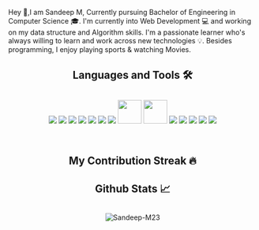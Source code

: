 Hey 👋,I am Sandeep M, Currently pursuing Bachelor of Engineering in Computer Science 🎓. I'm currently into Web Development 💻 and working on my data structure and Algorithm skills. I'm a passionate learner who's always willing to learn and work across new technologies 💡. Besides programming, I enjoy playing sports & watching Movies.

### <h2 align="center">Languages and Tools 🛠️<h2/>
  
<p align="center">
  <img src="https://img.icons8.com/color/48/000000/html-5--v1.png"/>
  <img src="https://img.icons8.com/color/48/000000/css3.png"/>
  <img src="https://img.icons8.com/color/50/000000/javascript--v1.png"/>
  <img src="https://img.icons8.com/color/48/000000/bootstrap.png"/>
  <img src="https://img.icons8.com/color/48/000000/sass.png"/>
  <img src="https://img.icons8.com/external-tal-revivo-color-tal-revivo/48/000000/external-react-a-javascript-library-for-building-user-interfaces-logo-color-tal-revivo.png"/>
  <img src="https://img.icons8.com/color/48/000000/redux.png"/>
  <img width="48px" src="https://cdn.jsdelivr.net/gh/devicons/devicon/icons/nextjs/nextjs-original-wordmark.svg" />
  <img width="48px" src="https://cdn.jsdelivr.net/gh/devicons/devicon/icons/express/express-original-wordmark.svg" />
  <img src="https://img.icons8.com/fluency/48/000000/node-js.png"/>
  <img src="https://img.icons8.com/color/48/000000/mongodb.png"/>
  <img src="https://img.icons8.com/color/48/000000/git.png"/>
  <img src="https://img.icons8.com/color/48/000000/visual-studio-code-2019.png"/>
  <img src="https://img.icons8.com/color/48/000000/firebase.png"/>
</p>
</br>

### <h2 align="center">My Contribution Streak 🔥<h2/>


### <h2 align="center">Github Stats 📈<h2/>
  
<p align="center">
<img src="https://github-readme-stats.vercel.app/api?username=Sandeep-M23&show_icons=true&theme=midnight-purple&count_private=true" alt="Sandeep-M23" />
</p>
